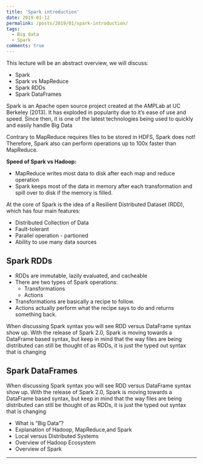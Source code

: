 ```yaml
---
title: 'Spark introduction'
date: 2019-01-12
permalink: /posts/2019/01/spark-introduction/
tags:
  - Big data
  - Spark
comments: true
---
```


This lecture will be an abstract overview, we will discuss:
- Spark
- Spark vs MapReduce
- Spark RDDs
- Spark DataFrames

Spark is an Apache open source project created at the AMPLab at UC Berkeley (2013). It has exploded in popularity due to it’s ease of use and speed. Since then, it is one of the latest technologies being used to quickly and easily handle Big Data

Contrary to MapReduce requires files to be stored in HDFS, Spark does not!
Therefore, Spark also can perform operations up to 100x faster than MapReduce.

<b>Speed of Spark vs Hadoop:</b>
- MapReduce writes most data to disk after each map and reduce operation
- Spark keeps most of the data in memory after each transformation and spill over to disk if the memory is filled.

At the core of Spark is the idea of a Resilient Distributed Dataset (RDD), which has four main features:
- Distributed Collection of Data
- Fault-tolerant
- Parallel operation - partioned
- Ability to use many data sources

## Spark RDDs

- RDDs are immutable, lazily evaluated, and cacheable
- There are two types of Spark operations:
    * Transformations
    * Actions
- Transformations are basically a recipe to follow.
- Actions actually perform what the recipe says to do and returns something back.



When discussing Spark syntax you will see RDD versus DataFrame syntax show up.
With the release of Spark 2.0, Spark is moving towards a DataFrame based syntax, but keep in mind that the way files are being distributed can still be thought of as RDDs, it is just the typed out syntax that is changing

## Spark DataFrames
When discussing Spark syntax you will see RDD versus DataFrame syntax show up.
With the release of Spark 2.0, Spark is moving towards a DataFrame based syntax, but keep in mind that the way files are being distributed can still be thought of as RDDs, it is just the typed out syntax that is changing





- What is “Big Data”?
- Explanation of Hadoop, MapReduce,and Spark
- Local versus Distributed Systems
- Overview of Hadoop Ecosystem
- Overview of Spark

------
